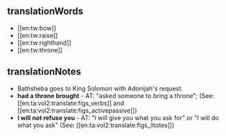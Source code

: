 ## translationWords

* [[en:tw:bow]]
* [[en:tw:raise]]
* [[en:tw:righthand]]
* [[en:tw:throne]]

## translationNotes

* Bathsheba goes to King Solomon with Adonijah's request.
* **had a throne brought** - AT: "asked someone to bring a throne"; (See: [[en:ta:vol2:translate:figs_verbs]] and [[en:ta:vol2:translate:figs_activepassive]])
* **I will not refuse you** - AT: "I will give you what you ask for" or "I will do what you ask" (See: [[en:ta:vol2:translate:figs_litotes]])

